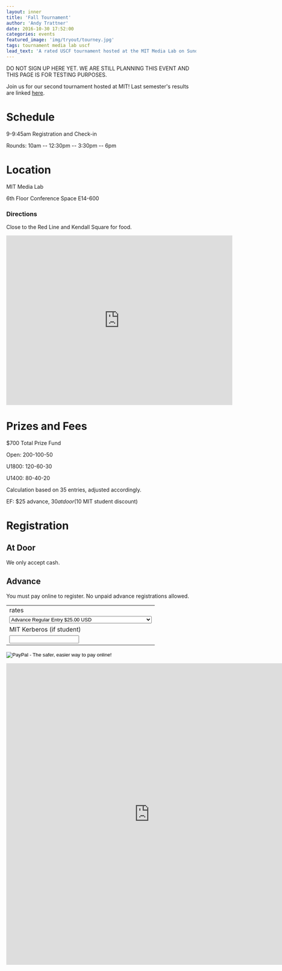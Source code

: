 ```yaml
---
layout: inner
title: 'Fall Tournament'
author: 'Andy Trattner'
date: 2016-10-30 17:52:00
categories: events
featured_image: 'img/tryout/tourney.jpg'
tags: tournament media lab uscf
lead_text: 'A rated USCF tournament hosted at the MIT Media Lab on Sunday November 13.'
---
```


DO NOT SIGN UP HERE YET. WE ARE STILL PLANNING THIS EVENT AND THIS PAGE IS FOR TESTING PURPOSES.

Join us for our second tournament hosted at MIT! Last semester's results are linked [here](http://www.uschess.org/msa/XtblMain.php?201604176202-14538125).

# Schedule

9-9:45am Registration and Check-in

Rounds: 10am -- 12:30pm -- 3:30pm -- 6pm


# Location

MIT Media Lab

6th Floor Conference Space E14-600

### Directions

Close to the Red Line and Kendall Square for food.

<p style="text-align:center;" markdown="1">

  <iframe src="https://www.google.com/maps/embed?pb=!1m18!1m12!1m3!1d2948.1633937574825!2d-71.08945268454367!3d42.360356979186875!2m3!1f0!2f0!3f0!3m2!1i1024!2i768!4f13.1!3m3!1m2!1s0x89e370a8b0f310c5%3A0x1a26a6e6bd5f8030!2sMIT+Media+Lab!5e0!3m2!1sen!2sus!4v1477864807255" width="600" height="450" frameborder="0" markdown="1" style="border:0" allowfullscreen></iframe>

</p>

# Prizes and Fees

$700 Total Prize Fund

Open: 200-100-50

U1800: 120-60-30

U1400: 80-40-20

Calculation based on 35 entries, adjusted accordingly.

EF: $25 advance, $30 at door ($10 MIT student discount)

# Registration

## At Door

We only accept cash.

## Advance

You must pay online to register. No unpaid advance registrations allowed.

<p markdown="1" style="text-align:center;">

  <form action="https://www.paypal.com/cgi-bin/webscr" method="post" markdown="1" target="_top">
  <input type="hidden" name="cmd" value="_s-xclick" markdown="1">
  <input type="hidden" name="hosted_button_id" value="WGFASEJXTURRJ" markdown="1">
  <table markdown="1">
  <tr markdown="1"><td markdown="1"><input type="hidden" name="on0" value="rates" markdown="1">rates</td></tr><tr><td><select name="os0">
  	<option value="Advance Regular Entry" markdown="1">Advance Regular Entry $25.00 USD</option>
  	<option value="Advance MIT Student Entry (requires kerberos)" markdown="1">Advance MIT Student Entry (requires kerberos) $15.00 USD</option>
  </select> </td></tr>
  <tr markdown="1"><td markdown="1"><input type="hidden" name="on1" markdown="1" value="MIT Kerberos (if student)">MIT Kerberos (if student)</td></tr><tr><td><input type="text" name="os1" maxlength="200" markdown="1"></td></tr>
  </table>
  <input type="hidden" name="currency_code" markdown="1" value="USD">
  <input type="image" markdown="1" src="https://www.paypalobjects.com/en_US/i/btn/btn_paynowCC_LG.gif" border="0" name="submit" alt="PayPal - The safer, easier way to pay online!">
  <img alt="" markdown="1" border="0" src="https://www.paypalobjects.com/en_US/i/scr/pixel.gif" width="1" height="1">
  </form>

</p>

<p markdown="1" style="text-align:center;">

<iframe src="https://docs.google.com/forms/d/e/1FAIpQLScid7U_TSodICQAVSq_Z62cOPxCKSWVDzV5013lZ05SdlDeXA/viewform?embedded=true" width="760" height="800" frameborder="0" marginheight="0" markdown="1" marginwidth="0">Loading...</iframe>

</p>
